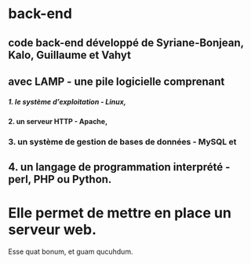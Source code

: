 # back-end

## code back-end développé de Syriane-Bonjean, Kalo, Guillaume et Vahyt
## avec LAMP - une pile logicielle comprenant

##### 1. le système d'exploitation - Linux,
#### 2. un serveur HTTP - Apache,
### 3. un système de gestion de bases de données - MySQL et
## 4. un langage de programmation interprété - perl, PHP ou Python.
# Elle permet de mettre en place un serveur web.
Esse quat bonum, et guam qucuhdum.
